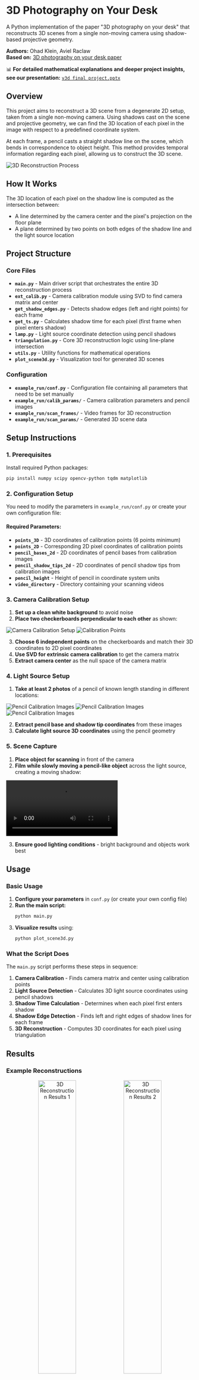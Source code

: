 # 3D Photography on Your Desk

A Python implementation of the paper "3D photography on your desk" that reconstructs 3D scenes from a single non-moving camera using shadow-based projective geometry.

**Authors:** Ohad Klein, Aviel Raclaw  
**Based on:** [3D photography on your desk paper](https://www-labs.iro.umontreal.ca/~roys/predoc/3dphotography.pdf)

📊 **For detailed mathematical explanations and deeper project insights, see our presentation:** [`v3d final project.pptx`](v3d%20final%20project.pptx)

## Overview

This project aims to reconstruct a 3D scene from a degenerate 2D setup, taken from a single non-moving camera. Using shadows cast on the scene and projective geometry, we can find the 3D location of each pixel in the image with respect to a predefined coordinate system.

At each frame, a pencil casts a straight shadow line on the scene, which bends in correspondence to object height. This method provides temporal information regarding each pixel, allowing us to construct the 3D scene.

![3D Reconstruction Process](readme_images/image1.png)

## How It Works

The 3D location of each pixel on the shadow line is computed as the intersection between:
- A line determined by the camera center and the pixel's projection on the floor plane
- A plane determined by two points on both edges of the shadow line and the light source location

## Project Structure

### Core Files

- **`main.py`** - Main driver script that orchestrates the entire 3D reconstruction process
- **`ext_calib.py`** - Camera calibration module using SVD to find camera matrix and center
- **`get_shadow_edges.py`** - Detects shadow edges (left and right points) for each frame
- **`get_ts.py`** - Calculates shadow time for each pixel (first frame when pixel enters shadow)
- **`lamp.py`** - Light source coordinate detection using pencil shadows
- **`triangulation.py`** - Core 3D reconstruction logic using line-plane intersection
- **`utils.py`** - Utility functions for mathematical operations
- **`plot_scene3d.py`** - Visualization tool for generated 3D scenes

### Configuration

- **`example_run/conf.py`** - Configuration file containing all parameters that need to be set manually
- **`example_run/calib_params/`** - Camera calibration parameters and pencil images
- **`example_run/scan_frames/`** - Video frames for 3D reconstruction
- **`example_run/scan_params/`** - Generated 3D scene data

## Setup Instructions

### 1. Prerequisites

Install required Python packages:
```bash
pip install numpy scipy opencv-python tqdm matplotlib
```

### 2. Configuration Setup

You need to modify the parameters in `example_run/conf.py` or create your own configuration file:

#### Required Parameters:

- **`points_3D`** - 3D coordinates of calibration points (6 points minimum)
- **`points_2D`** - Corresponding 2D pixel coordinates of calibration points
- **`pencil_bases_2d`** - 2D coordinates of pencil bases from calibration images
- **`pencil_shadow_tips_2d`** - 2D coordinates of pencil shadow tips from calibration images
- **`pencil_height`** - Height of pencil in coordinate system units
- **`video_directory`** - Directory containing your scanning videos

### 3. Camera Calibration Setup

1. **Set up a clean white background** to avoid noise
2. **Place two checkerboards perpendicular to each other** as shown:

![Camera Calibration Setup](readme_images/image2.png)
![Calibration Points](readme_images/image3.png)

3. **Choose 6 independent points** on the checkerboards and match their 3D coordinates to 2D pixel coordinates
4. **Use SVD for extrinsic camera calibration** to get the camera matrix
5. **Extract camera center** as the null space of the camera matrix

### 4. Light Source Setup

1. **Take at least 2 photos** of a pencil of known length standing in different locations:

![Pencil Calibration Images](readme_images/image4.png)
![Pencil Calibration Images](readme_images/image5.png)
![Pencil Calibration Images](readme_images/image6.png)

2. **Extract pencil base and shadow tip coordinates** from these images
3. **Calculate light source 3D coordinates** using the pencil geometry

### 5. Scene Capture

1. **Place object for scanning** in front of the camera
2. **Film while slowly moving a pencil-like object** across the light source, creating a moving shadow:

![Scanning Process](readme_images/MOVIE.mp4)

3. **Ensure good lighting conditions** - bright background and objects work best

## Usage

### Basic Usage

1. **Configure your parameters** in `conf.py` (or create your own config file)
2. **Run the main script:**
   ```bash
   python main.py
   ```
3. **Visualize results** using:
   ```bash
   python plot_scene3d.py
   ```

### What the Script Does

The `main.py` script performs these steps in sequence:

1. **Camera Calibration** - Finds camera matrix and center using calibration points
2. **Light Source Detection** - Calculates 3D light source coordinates using pencil shadows
3. **Shadow Time Calculation** - Determines when each pixel first enters shadow
4. **Shadow Edge Detection** - Finds left and right edges of shadow lines for each frame
5. **3D Reconstruction** - Computes 3D coordinates for each pixel using triangulation

## Results

### Example Reconstructions

<div align="center">
  <img src="readme_images/image10.png" width="45%" alt="3D Reconstruction Results 1">
  <img src="readme_images/image11.png" width="45%" alt="3D Reconstruction Results 2">
</div>

### Input vs Output Comparison

#### Example 1: Basic Object Reconstruction

<div align="center">
  <table>
    <tr>
      <td align="center"><b>Input Scene</b></td>
      <td align="center"><b>3D Output</b></td>
    </tr>
    <tr>
      <td><img src="readme_images/image12.png" width="100%" alt="Input Scene 1"></td>
      <td><img src="readme_images/image13.png" width="100%" alt="3D Output 1"></td>
    </tr>
    <tr>
      <td></td>
      <td><img src="readme_images/image14.png" width="100%" alt="3D Output 1 - Side View"></td>
    </tr>
  </table>
</div>

#### Example 2: Complex Object Reconstruction

<div align="center">
  <table>
    <tr>
      <td align="center"><b>Input Scene</b></td>
      <td align="center"><b>3D Output</b></td>
    </tr>
    <tr>
      <td><img src="readme_images/image15.png" width="100%" alt="Input Scene 2"></td>
      <td><img src="readme_images/image16.png" width="100%" alt="3D Output 2"></td>
    </tr>
    <tr>
      <td></td>
      <td><img src="readme_images/image17.png" width="100%" alt="3D Output 2 - Side View"></td>
    </tr>
  </table>
</div>

### Height Sensitivity Analysis

The algorithm demonstrates high sensitivity to height differences, as shown in the pill box reconstruction:

<div align="center">
  <img src="readme_images/image18.png" width="45%" alt="Height Sensitivity - Top View">
  <img src="readme_images/image19.png" width="45%" alt="Height Sensitivity - Side View">
</div>

## Limitations

The algorithm may fail to generate good 3D scenes when:

- **Background is not bright enough** or has darker areas
- **Scanned items are not bright enough** or have darker areas

![Limitation Example](readme_images/image20.png)
![Failed Reconstruction](readme_images/image21.png)

## Future Improvements

- **Increase image contrast** to make light pixels lighter and dark pixels darker
- **Adjust threshold values** for more/less sensitive shadow detection
- **Create scan ensembles** by running multiple scans from different shadow angles and averaging results

## File Descriptions

### Core Algorithm Files

- **`ext_calib.py`** - Performs camera calibration using SVD to find camera matrix and center coordinates
- **`lamp.py`** - Calculates 3D light source coordinates using pencil shadow geometry
- **`get_ts.py`** - Computes shadow time for each pixel (first frame when pixel enters shadow)
- **`get_shadow_edges.py`** - Detects left and right edges of shadow lines for each frame
- **`triangulation.py`** - Core 3D reconstruction using line-plane intersection mathematics
- **`utils.py`** - Mathematical utility functions for coordinate transformations and plane equations

### Configuration and Data

- **`example_run/conf.py`** - All configuration parameters that must be set manually
- **`example_run/calib_params/`** - Camera calibration data and pencil images
- **`example_run/scan_frames/`** - Video frames for 3D reconstruction
- **`example_run/scan_params/`** - Generated 3D scene point clouds

## Technical Details

The algorithm works by:

1. **Camera Calibration**: Using known 3D-2D point correspondences to find camera parameters
2. **Light Source Detection**: Using pencil shadows to triangulate light source position
3. **Shadow Time Detection**: Finding when each pixel first enters shadow using frame differencing
4. **Edge Detection**: Locating shadow line edges for each frame
5. **3D Triangulation**: Computing 3D coordinates by intersecting camera rays with shadow planes

The mathematical foundation relies on projective geometry, where each pixel's 3D location is found by intersecting:
- A line from camera center through the pixel's floor projection
- A plane defined by shadow line edges and the light source

## Contributing

This project implements the research paper "3D photography on your desk". For improvements or modifications, please refer to the original paper and ensure proper attribution.

## License

This implementation is for educational and research purposes. Please cite the original paper when using this code.